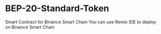 # BEP-20-Standard-Token
Smart Contract for Binance Smart Chain
You can use Remix IDE to deploy on Binance Smart Chain
